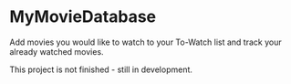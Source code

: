 # MyMovieDatabase

Add movies you would like to watch to your To-Watch list and track your already watched movies. 

This project is not finished - still in development. 

